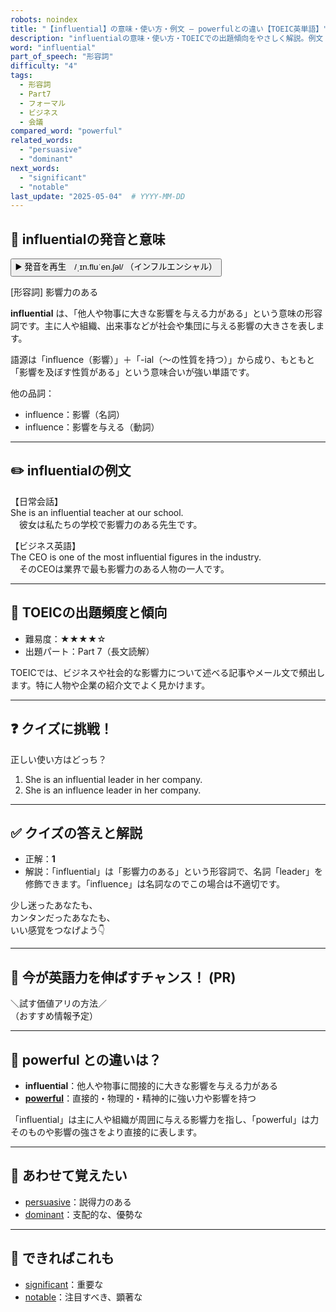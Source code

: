 ```yaml
---
robots: noindex
title: "【influential】の意味・使い方・例文 ― powerfulとの違い【TOEIC英単語】"
description: "influentialの意味・使い方・TOEICでの出題傾向をやさしく解説。例文・クイズ付きでpowerfulとの違いもわかりやすく学べます。"
word: "influential"
part_of_speech: "形容詞"
difficulty: "4"
tags:
  - 形容詞
  - Part7
  - フォーマル
  - ビジネス
  - 会議
compared_word: "powerful"
related_words:
  - "persuasive"
  - "dominant"
next_words:
  - "significant"
  - "notable"
last_update: "2025-05-04"  # YYYY-MM-DD
---
```


## 🔰 influentialの発音と意味

<button class="play-audio" onclick="playTTS('influential')">
  <span class="play-audio-main">
    ▶️ 発音を再生　/ˌɪn.fluˈen.ʃəl/
  </span>
  <span class="play-audio-sub">
    （インフルエンシャル）
  </span>
</button>

[形容詞] 影響力のある

**influential** は、「他人や物事に大きな影響を与える力がある」という意味の形容詞です。主に人や組織、出来事などが社会や集団に与える影響の大きさを表します。

語源は「influence（影響）」＋「-ial（～の性質を持つ）」から成り、もともと「影響を及ぼす性質がある」という意味合いが強い単語です。

他の品詞：  
- influence：影響（名詞）
- influence：影響を与える（動詞）

---

## ✏️ influentialの例文

【日常会話】  
She is an influential teacher at our school.  
　彼女は私たちの学校で影響力のある先生です。

【ビジネス英語】  
The CEO is one of the most influential figures in the industry.  
　そのCEOは業界で最も影響力のある人物の一人です。

---

## 🎯 TOEICの出題頻度と傾向

- 難易度：★★★★☆
- 出題パート：Part 7（長文読解）

TOEICでは、ビジネスや社会的な影響力について述べる記事やメール文で頻出します。特に人物や企業の紹介文でよく見かけます。

---

## ❓ クイズに挑戦！

正しい使い方はどっち？

1. She is an influential leader in her company.  
2. She is an influence leader in her company.

---

## ✅ クイズの答えと解説

- 正解：**1**
- 解説：「influential」は「影響力のある」という形容詞で、名詞「leader」を修飾できます。「influence」は名詞なのでこの場合は不適切です。

少し迷ったあなたも、  
カンタンだったあなたも、  
いい感覚をつなげよう👇️

---

## 🚀 今が英語力を伸ばすチャンス！ (PR)

<div class="info-center">
＼試す価値アリの方法／<br>  
（おすすめ情報予定）
</div>

---

## 🤔  powerful との違いは？

- **influential**：他人や物事に間接的に大きな影響を与える力がある
- **[powerful](/word/powerful/)**：直接的・物理的・精神的に強い力や影響を持つ

「influential」は主に人や組織が周囲に与える影響力を指し、「powerful」は力そのものや影響の強さをより直接的に表します。

---

## 🧩 あわせて覚えたい

- [persuasive](/word/persuasive/)：説得力のある
- [dominant](/word/dominant/)：支配的な、優勢な

---

## 📖 できればこれも

- [significant](/word/significant/)：重要な
- [notable](/word/notable/)：注目すべき、顕著な

<!-- cvid: aid21_bid19 -->
